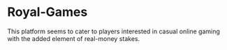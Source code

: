 # Royal-Games
This platform seems to cater to players interested in casual online gaming with the added element of real-money stakes.
